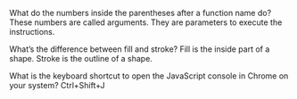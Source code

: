 What do the numbers inside the parentheses after a function name do?
These numbers are called arguments. They are parameters to execute the instructions.

What’s the difference between fill and stroke?
Fill is the inside part of a shape. Stroke is the outline of a shape.

What is the keyboard shortcut to open the JavaScript console in Chrome on your system?
Ctrl+Shift+J

